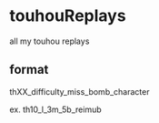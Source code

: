 # touhouReplays
all my touhou replays

## format
thXX_difficulty_miss_bomb_character

ex. th10_l_3m_5b_reimub
